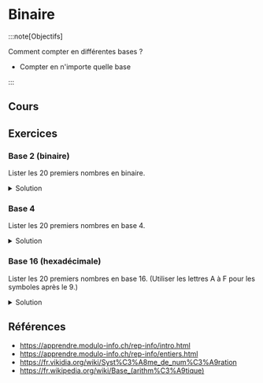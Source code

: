 # Binaire

:::note[Objectifs]

Comment compter en différentes bases ?

- Compter en n'importe quelle base

:::

## Cours

<Reveal name="1m-repr-binaire" />

## Exercices

### Base 2 (binaire)

Lister les 20 premiers nombres en binaire.

<details>
<summary>Solution</summary>

- 0
- 1
- 10
- 11
- 100
- 101
- 110
- 111
- 1000
- 1001
- 1010
- 1011
- 1100
- 1101
- 1110
- 1111
- 10000
- 10001
- 10010
- 10011

</details>

### Base 4

Lister les 20 premiers nombres en base 4.

<details>
<summary>Solution</summary>

- 0
- 1
- 2
- 3
- 10
- 11
- 12
- 13
- 20
- 21
- 22
- 23
- 30
- 31
- 32
- 33
- 100
- 101
- 102
- 103

</details>

### Base 16 (hexadécimale)

Lister les 20 premiers nombres en base 16. (Utiliser les lettres A à F pour les symboles après le 9.)

<details>
<summary>Solution</summary>

- 0
- 1
- 2
- 3
- 4
- 5
- 6
- 7
- 8
- 9
- A
- B
- C
- D
- E
- F
- 10
- 11
- 12
- 13

</details>

## Références

- https://apprendre.modulo-info.ch/rep-info/intro.html
- https://apprendre.modulo-info.ch/rep-info/entiers.html
- https://fr.vikidia.org/wiki/Syst%C3%A8me_de_num%C3%A9ration
- https://fr.wikipedia.org/wiki/Base_(arithm%C3%A9tique)
